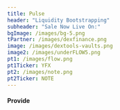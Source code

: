 ```yaml
---
title: Pulse
header: "Liquidity Bootstrapping"
subheader: "Sale Now Live On:"
bgImage: /images/bg-5.png
tPartner: /images/dexfinance.png
image: /images/dextools-vaults.png
image2: /images/underFLOW5.png
pt1: /images/flow.png
pt1Ticker: YFX
pt2: /images/note.png
pt2Ticker: NOTE
---
```


#### Provide
